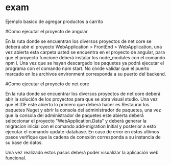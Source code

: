 # exam
Ejemplo basico de agregar productos a carrito

#Como ejecutar el proyecto de angular

En la ruta donde se encuentran los diversos proyectos de net core se deberá abir el proyecto WebApplication > FrontEnd > WebApplication, una vez abierta esta carpeta usted se encuentra en el proyecto de angular, para que el proyecto funcione deberá instalar los node_modules con el comando npm i.
Una vez que se hayan descargado los paquetes ya podrá ejecutar el programa con el comando npm start.
No olvide validar que el puerto marcado en los archivos environment corresponda a su puerto del backend.

#Como ejecutar el proyecto de net core

En la ruta donde se encuentrar los diversos proyectos de net core deberá abir la solución de los proyectos para que se abra visual studio.
Una vez que el IDE este abierto lo primero que deberá hacer es Restaurar los paquetes Nuget y abrir la consola del administrador de paquetes, una vez que la consola del administrador de paquetes este abierta deberá seleccionar el proyecto
"WebApplication.Data" y deberá generar la migracion inicial con el comando add-migration Initial y posterior a esto ejecutar el comando update-database.
En caso de error en estos ultimos pasos verifique que la cadena de conexión corresponda a su instancia de su base de datos.

Una vez realizado estos pasos deberá poder visualizar la aplicación web funcional.
